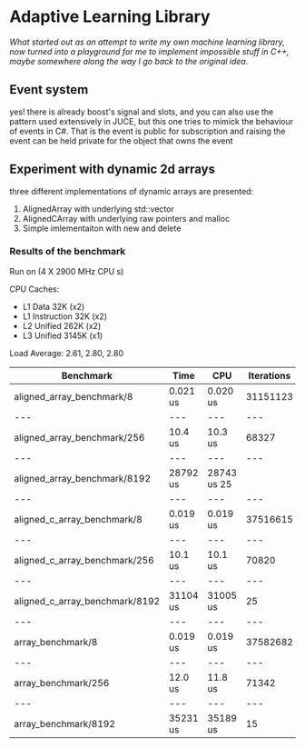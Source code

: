 # Adaptive Learning Library
*What started out as an attempt to write my own machine learning library, now turned into a playground for me to implement impossible stuff in C++, maybe somewhere along the way I go back to the original idea.*

## Event system 
yes! there is already boost's signal and slots, and you can also use the pattern used extensively in JUCE, but this one tries to mimick the behaviour of events in C#. That is the event is public for subscription and raising the event can be held private for the object that owns the event

## Experiment with dynamic 2d arrays
three different implementations of dynamic arrays are presented:
1. AlignedArray with underlying std::vector
2. AlignedCArray with underlying raw pointers and malloc
3. Simple imlementaiton with new and delete

### Results of the benchmark
Run on (4 X 2900 MHz CPU s)

CPU Caches:
  * L1 Data 32K (x2)
  * L1 Instruction 32K (x2)
  * L2 Unified 262K (x2)
  * L3 Unified 3145K (x1)
  
Load Average: 2.61, 2.80, 2.80

Benchmark | Time | CPU | Iterations
--- | --- | --- | --- 
aligned_array_benchmark/8 | 0.021 us | 0.020 us | 31151123 
--- | --- | --- | --- 
aligned_array_benchmark/256 | 10.4 us | 10.3 us | 68327 
--- | --- | --- | --- 
aligned_array_benchmark/8192 |     28792 us   |     28743 us           25 
--- | --- | --- | --- 
aligned_c_array_benchmark/8 |     0.019 us   |     0.019 us  |   37516615 
--- | --- | --- | --- 
aligned_c_array_benchmark/256 |      10.1 us   |      10.1 us  |      70820 
--- | --- | --- | --- 
aligned_c_array_benchmark/8192 |     31104 us   |     31005 us  |         25 
--- | --- | --- | --- 
array_benchmark/8              |     0.019 us   |     0.019 us  |   37582682 
--- | --- | --- | --- 
array_benchmark/256            |      12.0 us   |      11.8 us  |      71342 
--- | --- | --- | --- 
array_benchmark/8192           |     35231 us   |     35189 us  |         15 

